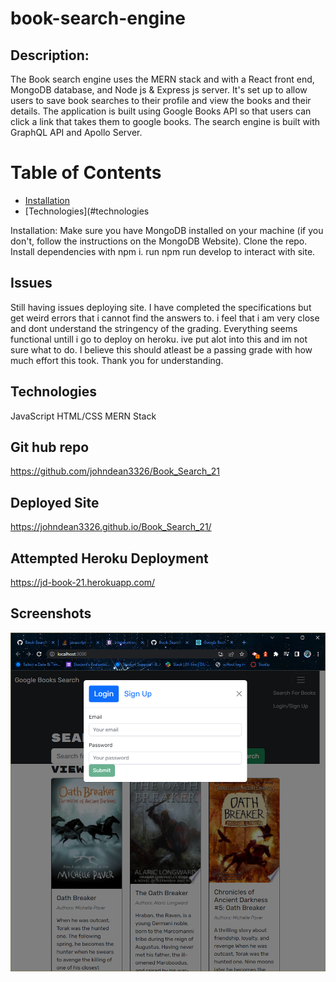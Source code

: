 # book-search-engine

## Description:
The Book search engine uses the MERN stack and with a React front end, MongoDB database, and Node js & Express js server. It's set up to allow users to save book searches to their profile and view the books and their details. The application is built using Google Books API so that users can click a link that takes them to google books. The search engine is built with GraphQL API and Apollo Server.

  # Table of Contents

  - [Installation](#installation)
  - [Technologies](#technologies

  Installation:
Make sure you have MongoDB installed on your machine (if you don't, follow the instructions on the MongoDB Website). Clone the repo. Install dependencies with npm i. run npm run develop to interact with site.

## Issues
Still having issues deploying site. 
I have completed the specifications but get weird errors that i cannot find the answers to. i feel that i am very close and dont understand the stringency of the grading. 
Everything seems functional untill i go to deploy on heroku. ive put alot into this and im not sure what to do. I believe this should atleast be a passing grade with how much effort this took.
Thank you for understanding.

## Technologies
JavaScript
HTML/CSS
MERN Stack

## Git hub repo
https://github.com/johndean3326/Book_Search_21

## Deployed Site
https://johndean3326.github.io/Book_Search_21/

## Attempted Heroku Deployment
https://jd-book-21.herokuapp.com/

## Screenshots
<img src = "assets\2023-05-25.png">

